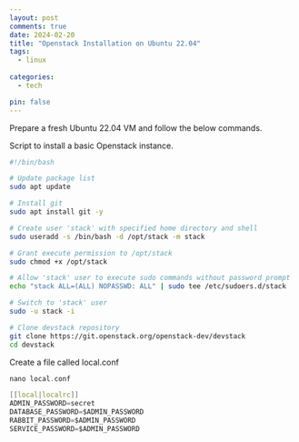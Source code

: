 ```yaml
---
layout: post
comments: true
date: 2024-02-20
title: "Openstack Installation on Ubuntu 22.04" 
tags:
  - linux
 
categories:
  - tech

pin: false
---
```


Prepare a fresh Ubuntu 22.04 VM and follow the below commands.


Script to install a basic Openstack instance.


```bash
#!/bin/bash

# Update package list
sudo apt update

# Install git
sudo apt install git -y

# Create user 'stack' with specified home directory and shell
sudo useradd -s /bin/bash -d /opt/stack -m stack

# Grant execute permission to /opt/stack
sudo chmod +x /opt/stack

# Allow 'stack' user to execute sudo commands without password prompt
echo "stack ALL=(ALL) NOPASSWD: ALL" | sudo tee /etc/sudoers.d/stack

# Switch to 'stack' user
sudo -u stack -i

# Clone devstack repository
git clone https://git.openstack.org/openstack-dev/devstack
cd devstack
```


Create a file called local.conf


```c
nano local.conf
```


```c
[[local|localrc]]
ADMIN_PASSWORD=secret
DATABASE_PASSWORD=$ADMIN_PASSWORD
RABBIT_PASSWORD=$ADMIN_PASSWORD
SERVICE_PASSWORD=$ADMIN_PASSWORD
```

